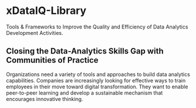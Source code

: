 # xDataIQ-Library

Tools & Frameworks to Improve the Quality and Efficiency of Data Analytics Development Activities.

## Closing the Data-Analytics Skills Gap with Communities of Practice

Organizations need a variety of tools and approaches to build data analytics capabilities. 
Companies are increasingly looking for effective ways to train employees in their move toward digital transformation. 
They want to enable peer-to-peer learning and develop a sustainable mechanism that encourages innovative thinking. 
